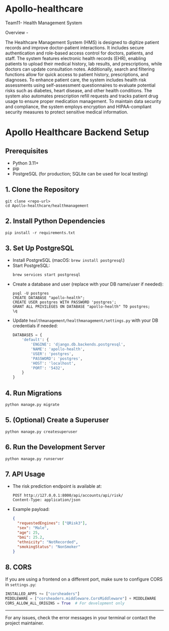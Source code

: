 # Apollo-healthcare
Team11- Health Management System

Overview - 

The Healthcare Management System (HMS) is designed to digitize patient records and improve doctor-patient interactions. It includes secure authentication and role-based access control for doctors, patients, and staff. The system features electronic health records (EHR), enabling patients to upload their medical history, lab results, and prescriptions, while doctors can update consultation notes. Additionally, search and filtering functions allow for quick access to patient history, prescriptions, and diagnoses.  To enhance patient care, the system includes health risk assessments using self-assessment questionnaires to evaluate potential risks such as diabetes, heart disease, and other health conditions. The system also automates prescription refill requests and tracks patient drug usage to ensure proper medication management. To maintain data security and compliance, the system employs encryption and HIPAA-compliant security measures to protect sensitive medical information.

# Apollo Healthcare Backend Setup

## Prerequisites
- Python 3.11+
- pip
- PostgreSQL (for production; SQLite can be used for local testing)

## 1. Clone the Repository
```
git clone <repo-url>
cd Apollo-healthcare/healthmanagement
```

## 2. Install Python Dependencies
```
pip install -r requirements.txt
```

## 3. Set Up PostgreSQL
- Install PostgreSQL (macOS: `brew install postgresql`)
- Start PostgreSQL:
  ```
  brew services start postgresql
  ```
- Create a database and user (replace with your DB name/user if needed):
  ```
  psql -U postgres
  CREATE DATABASE "apollo-health";
  CREATE USER postgres WITH PASSWORD 'postgres';
  GRANT ALL PRIVILEGES ON DATABASE "apollo-health" TO postgres;
  \q
  ```
- Update `healthmanagement/healthmanagement/settings.py` with your DB credentials if needed:
  ```python
  DATABASES = {
      'default': {
          'ENGINE': 'django.db.backends.postgresql',
          'NAME': 'apollo-health',
          'USER': 'postgres',
          'PASSWORD': 'postgres',
          'HOST': 'localhost',
          'PORT': '5432',
      }
  }
  ```

## 4. Run Migrations
```
python manage.py migrate
```

## 5. (Optional) Create a Superuser
```
python manage.py createsuperuser
```

## 6. Run the Development Server
```
python manage.py runserver
```

## 7. API Usage
- The risk prediction endpoint is available at:
  ```
  POST http://127.0.0.1:8000/api/accounts/api/risk/
  Content-Type: application/json
  ```
- Example payload:
  ```json
  {
    "requestedEngines": ["QRisk3"],
    "sex": "Male",
    "age": 25,
    "bmi": 25.2,
    "ethnicity": "NotRecorded",
    "smokingStatus": "NonSmoker"
  }
  ```

## 8. CORS
If you are using a frontend on a different port, make sure to configure CORS in `settings.py`:
```python
INSTALLED_APPS += ["corsheaders"]
MIDDLEWARE = ["corsheaders.middleware.CorsMiddleware"] + MIDDLEWARE
CORS_ALLOW_ALL_ORIGINS = True  # For development only
```

---

For any issues, check the error messages in your terminal or contact the project maintainer.

